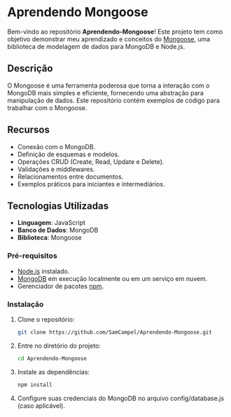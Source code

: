 # Aprendendo Mongoose

Bem-vindo ao repositório **Aprendendo-Mongoose**! Este projeto tem como objetivo demonstrar meu aprendizado e conceitos do [Mongoose](https://mongoosejs.com/), uma biblioteca de modelagem de dados para MongoDB e Node.js.

## Descrição

O Mongoose é uma ferramenta poderosa que torna a interação com o MongoDB mais simples e eficiente, fornecendo uma abstração para manipulação de dados.
Este repositório contém exemplos de código para trabalhar com o Mongoose.

## Recursos

- Conexão com o MongoDB.
- Definição de esquemas e modelos.
- Operações CRUD (Create, Read, Update e Delete).
- Validações e middlewares.
- Relacionamentos entre documentos.
- Exemplos práticos para iniciantes e intermediários.

## Tecnologias Utilizadas

- **Linguagem**: JavaScript
- **Banco de Dados**: MongoDB
- **Biblioteca**: Mongoose

### Pré-requisitos

- [Node.js](https://nodejs.org/) instalado.
- [MongoDB](https://www.mongodb.com/) em execução localmente ou em um serviço em nuvem.
- Gerenciador de pacotes [npm](https://www.npmjs.com/).

### Instalação

1. Clone o repositório:

   ```bash
   git clone https://github.com/SamCampel/Aprendendo-Mongoose.git

2. Entre no diretório do projeto:
   
   ```bash
   cd Aprendendo-Mongoose

3. Instale as dependências:

   ```bash
   npm install

4. Configure suas credenciais do MongoDB no arquivo config/database.js (caso aplicável).
